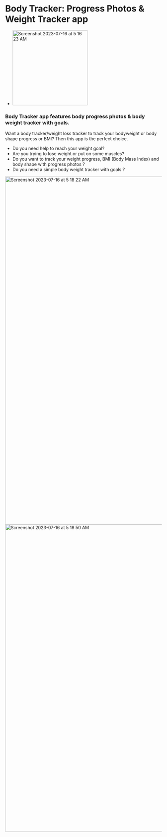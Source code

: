 # Body Tracker: Progress Photos & Weight Tracker app
- <img width="241" alt="Screenshot 2023-07-16 at 5 16 23 AM" src="https://github.com/palanurag23/Body-Tracker/assets/80236783/94d29fe6-c8f6-49fe-ab5e-48e895dc0b86">

### Body Tracker app features body progress photos & body weight tracker with goals.

Want a body tracker/weight loss tracker to track your bodyweight or body shape progress or BMI? Then this app is the perfect choice.
- Do you need help to reach your weight goal?
- Are you trying to lose weight or put on some muscles?
- Do you want to track your weight progress, BMI (Body Mass Index) and body shape with progress photos ?
- Do you need a simple body weight tracker with goals ?

  
<img width="1119" alt="Screenshot 2023-07-16 at 5 18 22 AM" src="https://github.com/palanurag23/Body-Tracker/assets/80236783/c9ccd861-98ec-4dca-a17e-c59cb2259630">
<img width="989" alt="Screenshot 2023-07-16 at 5 18 50 AM" src="https://github.com/palanurag23/Body-Tracker/assets/80236783/5e92acd5-dc5a-479f-adc9-27c13cc003fe">
